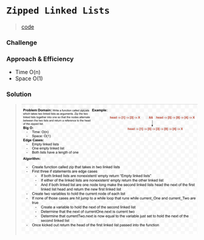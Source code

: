 # `Zipped Linked Lists`

> [code](ll-zip.test.js)

### Challenge

### Approach & Efficiency

- Time O(n)
- Space O(1)

### Solution

> ![White board](../../whiteboards/ll-zip.png)
